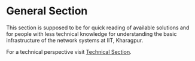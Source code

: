 # General Section

This section is supposed to be for quick reading of available solutions and for people with less technical knowledge for understanding the basic infrastructure of the network systems at IIT, Kharagpur.

For a technical perspective visit [Technical Section](/technical/README.md).